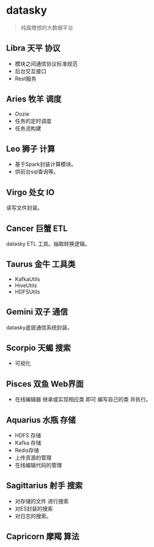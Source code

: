 # datasky

> 纯属瞎想的大数据平台

## Libra 天平 协议 

- 模块之间通信协议标准规范
- 后台交互接口 
- Rest服务

## Aries 牧羊 调度

- Oozie
- 任务的定时调度
- 任务流构建
    
## Leo 狮子 计算

- 基于Spark封装计算模块。 
- 供前台sql查询等。

## Virgo 处女 IO

读写文件封装。

## Cancer 巨蟹 ETL

datasky ETL 工具。抽取转换逻辑。

## Taurus 金牛 工具类

- KafkaUtils
- HiveUtils
- HDFSUtils

## Gemini 双子 通信

datasky底层通信系统封装。

## Scorpio 天蝎 搜索

- 可视化

## Pisces 双鱼 Web界面

- 在线编辑器 继承或实现相应类 即可 编写自己的类 并执行。

## Aquarius 水瓶 存储


- HDFS 存储
- Kafka 存储
- Redis存储
- 上传资源的管理
- 在线编辑代码的管理

## Sagittarius 射手 搜索


- 对存储的文件 进行搜索 
- 对ES封装的搜索
- 对日志的搜索。

## Capricorn 摩羯 算法
